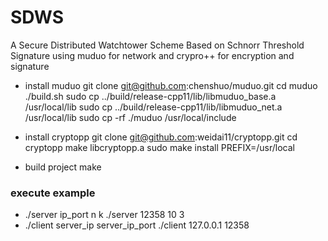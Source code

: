 # SDWS
A Secure Distributed Watchtower Scheme Based on Schnorr Threshold Signature
using muduo for network and crypro++ for encryption and signature

- install muduo
	git clone git@github.com:chenshuo/muduo.git 
	cd muduo
	./build.sh
	sudo cp ../build/release-cpp11/lib/libmuduo_base.a /usr/local/lib
	sudo cp ../build/release-cpp11/lib/libmuduo_net.a /usr/local/lib
	sudo cp -rf ./muduo /usr/local/include

- install cryptopp
	git clone git@github.com:weidai11/cryptopp.git
	cd cryptopp
	make libcryptopp.a
	sudo make install PREFIX=/usr/local

- build project
	make

### execute example
- ./server ip_port n k
	./server 12358 10 3
- ./client server_ip server_ip_port
	./client 127.0.0.1 12358


